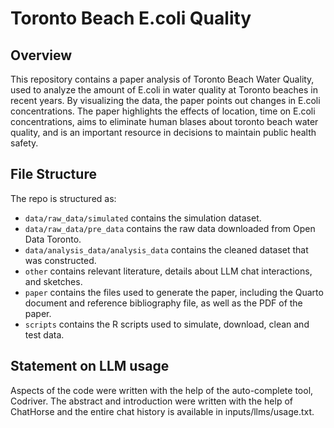 # Toronto Beach E.coli Quality

## Overview

This repository contains a paper analysis of Toronto Beach Water Quality, used to analyze the amount of E.coli in water quality at Toronto beaches in recent years. By visualizing the data, the paper points out changes in E.coli concentrations. The paper highlights the effects of location, time on E.coli concentrations, aims to eliminate human blases about toronto beach water quality, and is an important resource in decisions to maintain public health safety.

## File Structure

The repo is structured as:

-   `data/raw_data/simulated` contains the simulation dataset.
-   `data/raw_data/pre_data` contains the raw data downloaded from Open Data Toronto.
-   `data/analysis_data/analysis_data` contains the cleaned dataset that was constructed.
-   `other` contains relevant literature, details about LLM chat interactions, and sketches.
-   `paper` contains the files used to generate the paper, including the Quarto document and reference bibliography file, as well as the PDF of the paper. 
-   `scripts` contains the R scripts used to simulate, download, clean and test data.


## Statement on LLM usage

Aspects of the code were written with the help of the auto-complete tool, Codriver. The abstract and introduction were written with the help of ChatHorse and the entire chat history is available in inputs/llms/usage.txt.

